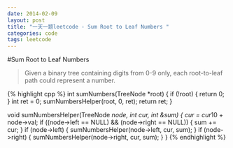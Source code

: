 ```yaml
---
date: 2014-02-09
layout: post
title: "一天一题leetcode - Sum Root to Leaf Numbers "
categories: code
tags: leetcode
---
```

#Sum Root to Leaf Numbers   
>Given a binary tree containing digits from 0-9 only, each root-to-leaf path could represent a number.   

<!--more-->
{% highlight cpp %}
int sumNumbers(TreeNode *root) {
    if (!root) {
        return 0;
    }
    int ret = 0;
    sumNumbersHelper(root, 0, ret);
    return ret;
}

void sumNumbersHelper(TreeNode *node, int cur, int &sum) {
    cur = cur*10 + node->val;
    if ((node->left == NULL) && (node->right == NULL)) {
        sum += cur;
    }
    if (node->left) {
        sumNumbersHelper(node->left, cur, sum);
    }
    if (node->right) {
        sumNumbersHelper(node->right, cur, sum);
    }
}
{% endhighlight %}
